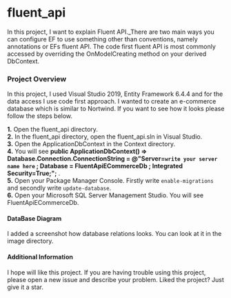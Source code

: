 # fluent_api
In this project, I want to explain Fluent API._There are two main ways you can configure EF to use something other than conventions, 
namely annotations or EFs fluent API. The code first fluent API is most commonly accessed by overriding the OnModelCreating method on your derived DbContext.
### Project Overview
In this project, I used Visual Studio 2019, Entity Framework 6.4.4 and for the data access
I use code first approach. I wanted to create an e-commerce database which is similar to Nortwind.
If you want to see how it looks please follow the steps below.

**1.** Open the  fluent_api directory.<br>
**2.** In the fluent_api directory, open the fluent_api.sln in Visual Studio. <br>
**3.** Open the ApplicationDbContext in the Context directory.<br>
**4.** You will see **public ApplicationDbContext() => Database.Connection.ConnectionString = @"Server=`write your server name here` ; Database = FluentApiECommerceDb ; Integrated Security=True;";** .<br>
**5.** Open your Package Manager Console. Firstly write `enable-migrations` and secondly write `update-database`.<br>
**6.** Open your Microsoft SQL Server Management Studio. You will see FluentApiECommerceDb.<br>
#### DataBase Diagram
I added a screenshot how database relations looks. You can look at it in the image directory.

#### Additional Information
I hope will like this project. If you are having trouble using this project, please open a new issue and describe your problem. Liked the project? Just give it a star.
